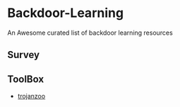 # Backdoor-Learning
An Awesome curated list of backdoor learning resources

## Survey

## ToolBox
- [trojanzoo](https://github.com/ain-soph/trojanzoo)

